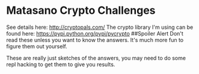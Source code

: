 # Matasano Crypto Challenges
See details here: <a href="http://cryptopals.com/">http://cryptopals.com/</a>
The crypto library I'm using can be found here: <a href="https://pypi.python.org/pypi/pycrypto">https://pypi.python.org/pypi/pycrypto</a>
##Spoiler Alert
Don't read these unless you want to know the answers.  It's much more fun to figure them out yourself.

These are really just sketches of the answers, you may need to do some repl hacking to get them to give you results.


